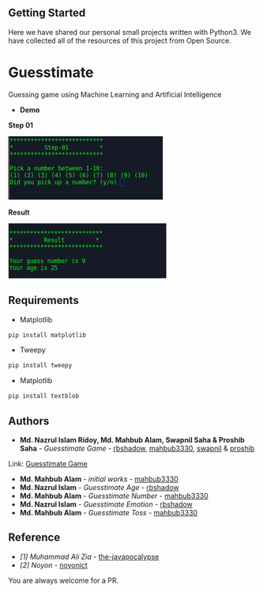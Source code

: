 ## Getting Started

Here we have shared our personal small projects written with Python3. We have collected all of the resources of this project from Open Source.

# Guesstimate
Guessing game using Machine Learning and Artificial Intelligence 

* **Demo**

**Step 01**

![Guesstimate!](Images/1.png)  

**Result**

![Guesstimate!](Images/2.png)

## Requirements

* Matplotlib
~~~~bash
pip install matplotlib
~~~~
* Tweepy
~~~~bash
pip install tweepy
~~~~
* Matplotlib
~~~~bash
pip install textblob
~~~~

## Authors

* **Md. Nazrul Islam Ridoy, Md. Mahbub Alam, Swapnil Saha & Proshib Saha** - *Guesstimate Game* - [rbshadow](https://github.com/rbshadow), [mahbub3330](https://github.com/mahbub3330), [swapnil]() & [proshib]()

Link: [Guesstimate Game](https://github.com/rbshadow/Guesstimate/tree/master/Guesstimate%20Game)

* **Md. Mahbub Alam** - *initial works* - [mahbub3330](https://github.com/mahbub3330)
* **Md. Nazrul Islam** - *Guesstimate Age* - [rbshadow](https://github.com/rbshadow)
* **Md. Mahbub Alam** - *Guesstimate Number* - [mahbub3330](https://github.com/mahbub3330)
* **Md. Nazrul Islam** - *Guesstimate Emotion* - [rbshadow](https://github.com/rbshadow)
* **Md. Mahbub Alam** - *Guesstimate Toss* - [mahbub3330](https://github.com/mahbub3330)

## Reference

* *[1]* *Muhammad Ali Zia* - [the-javapocalypse](https://github.com/the-javapocalypse)
* *[2]* *Noyon* - [noyonict](https://github.com/noyonict)

You are always welcome for a PR.